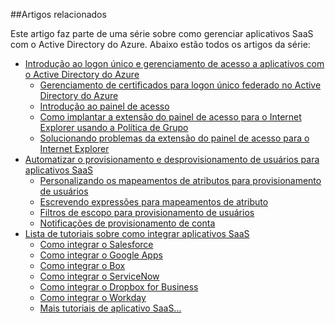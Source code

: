 ##Artigos relacionados

Este artigo faz parte de uma série sobre como gerenciar aplicativos SaaS com o Active Directory do Azure. Abaixo estão todos os artigos da série:

- [Introdução ao logon único e gerenciamento de acesso a aplicativos com o Active Directory do Azure](active-directory-appssoaccess-whatis.md)
	- [Gerenciamento de certificados para logon único federado no Active Directory do Azure](active-directory-sso-certs.md)
	- [Introdução ao painel de acesso](active-directory-saas-access-panel-introduction.md)
	- [Como implantar a extensão do painel de acesso para o Internet Explorer usando a Política de Grupo](active-directory-saas-ie-group-policy.md)
	- [Solucionando problemas da extensão do painel de acesso para o Internet Explorer](active-directory-saas-ie-troubleshooting.md)
- [Automatizar o provisionamento e desprovisionamento de usuários para aplicativos SaaS](active-directory-saas-app-provisioning.md)
	- [Personalizando os mapeamentos de atributos para provisionamento de usuários](active-directory-saas-customizing-attribute-mappings.md)
	- [Escrevendo expressões para mapeamentos de atributo](active-directory-saas-writing-expressions-for-attribute-mappings.md)
	- [Filtros de escopo para provisionamento de usuários](active-directory-saas-scoping-filters.md)
	- [Notificações de provisionamento de conta](active-directory-saas-account-provisioning-notifications.md)
- [Lista de tutoriais sobre como integrar aplicativos SaaS](active-directory-saas-tutorial-list.md)
	- [Como integrar o Salesforce](active-directory-saas-salesforce-tutorial.md)
	- [Como integrar o Google Apps](active-directory-saas-google-apps-tutorial.md)
	- [Como integrar o Box](https://msdn.microsoft.com/library/azure/dn308589.aspx)
	- [Como integrar o ServiceNow](https://msdn.microsoft.com/library/azure/dn510971.aspx)
	- [Como integrar o Dropbox for Business](https://msdn.microsoft.com/library/azure/dn510978.aspx)
	- [Como integrar o Workday](http://go.microsoft.com/fwlink/?LinkId=690250) 
	- [Mais tutoriais de aplicativo SaaS...](active-directory-saas-tutorial-list.md)

<!---HONumber=Oct15_HO3-->
